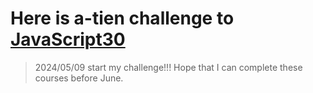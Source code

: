 # Here is a-tien challenge to [JavaScript30](https://javascript30.com/)
>2024/05/09 start my challenge!!! Hope that I can complete these courses before June.
